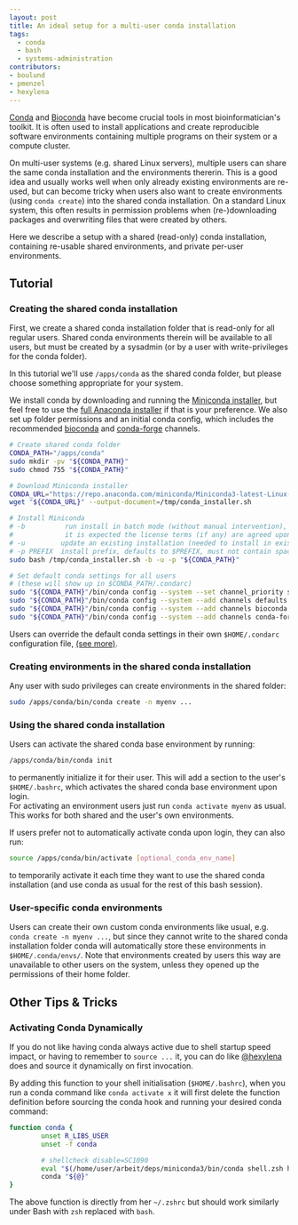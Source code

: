 ```yaml
---
layout: post
title: An ideal setup for a multi-user conda installation
tags:
  - conda
  - bash
  - systems-administration
contributors:
- boulund
- pmenzel
- hexylena
---
```


[Conda](https://docs.conda.io/projects/conda/en/stable/) and [Bioconda](https://bioconda.github.io/) have become crucial tools in most bioinformatician's toolkit. It is often used to install applications and create reproducible software environments containing multiple programs on their system or a compute cluster. 

On multi-user systems (e.g. shared Linux servers), multiple users can share the same conda installation and the environments thererin. This is a good idea and usually works well when only already existing environments are re-used, but can become tricky when users also want to create environments (using `conda create`) into the shared conda installation. On a standard Linux system, this often results in permission problems when (re-)downloading packages and overwriting files that were created by others.

Here we describe a setup with a shared (read-only) conda installation, containing re-usable shared environments, and private per-user environments.

## Tutorial

### Creating the shared conda installation

First, we create a shared conda installation folder that is read-only for all regular users. Shared conda environments therein will be available to all users, but must be created by a sysadmin (or by a user with write-privileges for the conda folder). 

In this tutorial we'll use `/apps/conda` as the shared conda folder, but please choose something appropriate for your system.

We install conda by downloading and running the [Miniconda installer](https://repo.anaconda.com/miniconda/), but feel free to use the [full Anaconda installer](https://repo.anaconda.com/archive/) if that is your preference. We also set up folder permissions and an initial conda config, which includes the recommended [bioconda](https://bioconda.github.io/) and [conda-forge](https://conda-forge.org/) channels.

```bash
# Create shared conda folder
CONDA_PATH="/apps/conda"
sudo mkdir -pv "${CONDA_PATH}"
sudo chmod 755 "${CONDA_PATH}"

# Download Miniconda installer
CONDA_URL="https://repo.anaconda.com/miniconda/Miniconda3-latest-Linux-x86_64.sh"
wget "${CONDA_URL}" --output-document=/tmp/conda_installer.sh

# Install Miniconda
# -b          run install in batch mode (without manual intervention),
#             it is expected the license terms (if any) are agreed upon
# -u         update an existing installation (needed to install in existing dir)
# -p PREFIX  install prefix, defaults to $PREFIX, must not contain spaces.
sudo bash /tmp/conda_installer.sh -b -u -p "${CONDA_PATH}"

# Set default conda settings for all users
# (these will show up in $CONDA_PATH/.condarc)
sudo "${CONDA_PATH}"/bin/conda config --system --set channel_priority strict
sudo "${CONDA_PATH}"/bin/conda config --system --add channels defaults
sudo "${CONDA_PATH}"/bin/conda config --system --add channels bioconda
sudo "${CONDA_PATH}"/bin/conda config --system --add channels conda-forge
```

Users can override the default conda settings in their own `$HOME/.condarc` configuration file, [(see more)](https://conda.io/projects/conda/en/latest/user-guide/configuration/admin-multi-user-install.html#user-configuration-file).

### Creating environments in the shared conda installation
Any user with sudo privileges can create environments in the shared folder:
```bash
sudo /apps/conda/bin/conda create -n myenv ...
```

### Using the shared conda installation
Users can activate the shared conda base environment by running:
```bash
/apps/conda/bin/conda init
```
to permanently initialize it for their user.
This will add a section to the user's `$HOME/.bashrc`, which activates the shared conda base environment upon login.  
For activating an environment users just run `conda activate myenv` as usual. This works for both shared and the user's own environments.

If users prefer not to automatically activate conda upon login, they can also run:
```bash
source /apps/conda/bin/activate [optional_conda_env_name]
```
to temporarily activate it each time they want to use the shared conda installation (and use conda as usual for the rest of this bash session).

### User-specific conda environments
Users can create their own custom conda environments like usual, e.g. `conda create -n myenv ...`, but since they cannot write to the shared conda installation folder conda will automatically store these environments in `$HOME/.conda/envs/`. Note that environments created by users this way are unavailable to other users on the system, unless they opened up the permissions of their home folder.


## Other Tips & Tricks

### Activating Conda Dynamically

If you do not like having conda always active due to shell startup speed impact, or having to remember to `source ...` it, you can do like [@hexylena](https://github.com/hexylena) does and source it dynamically on first invocation.

By adding this function to your shell initialisation (`$HOME/.bashrc`), when you run a conda command like `conda activate x` it will first delete the function definition before sourcing the conda hook and running your desired conda command:

```bash
function conda {
        unset R_LIBS_USER
        unset -f conda

        # shellcheck disable=SC1090
        eval "$(/home/user/arbeit/deps/miniconda3/bin/conda shell.zsh hook)"
        conda "${@}"
}
```

The above function is directly from her `~/.zshrc` but should work similarly under Bash with `zsh` replaced with `bash`.


